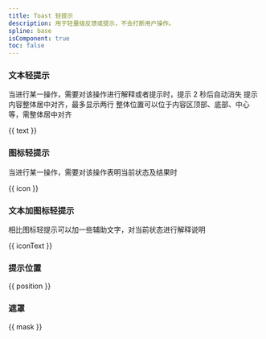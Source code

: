 ```yaml
---
title: Toast 轻提示
description: 用于轻量级反馈或提示，不会打断用户操作。
spline: base
isComponent: true
toc: false
---
```


### 文本轻提示

当进行某一操作，需要对该操作进行解释或者提示时，提示 2 秒后自动消失 提示内容整体居中对齐，最多显示两行 整体位置可以位于内容区顶部、底部、中心等，需整体居中对齐

{{ text }}

### 图标轻提示

当进行某一操作，需要对该操作表明当前状态及结果时

{{ icon }}

### 文本加图标轻提示

相比图标轻提示可以加一些辅助文字，对当前状态进行解释说明

{{ iconText }}

### 提示位置

{{ position }}

### 遮罩

{{ mask }}
